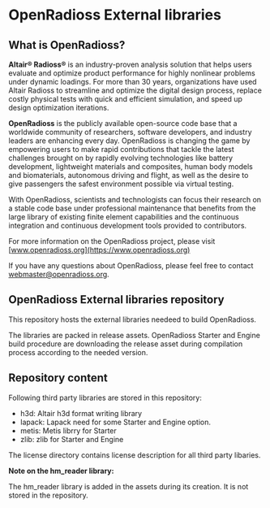 # OpenRadioss External libraries

## What is OpenRadioss?

**Altair® Radioss®** is an industry-proven analysis solution that helps users evaluate and optimize product performance for highly nonlinear problems under dynamic loadings. For more than 30 years, organizations have used Altair Radioss to streamline and optimize the digital design process, replace costly physical tests with quick and efficient simulation, and speed up design optimization iterations.

**OpenRadioss** is the publicly available open-source code base that a worldwide community of researchers, software developers, and industry leaders are enhancing every day. OpenRadioss is changing the game by empowering users to make rapid contributions that tackle the latest challenges brought on by rapidly evolving technologies like battery development, lightweight materials and composites, human body models and biomaterials, autonomous driving and flight, as well as the desire to give passengers the safest environment possible via virtual testing.

With OpenRadioss, scientists and technologists can focus their research on a stable code base under professional maintenance that benefits from the large library of existing finite element capabilities and the continuous integration and continuous development tools provided to contributors.

For more information on the OpenRadioss project, please visit [www.openradioss.org](https://www.openradioss.org)

If you have any questions about OpenRadioss, please feel free to contact <webmaster@openradioss.org>.

## OpenRadioss External libraries repository

This repository hosts the external libraries needeed to build OpenRadioss.

The libraries are packed in release assets. OpenRadioss Starter and Engine build procedure are  downloading the release asset during compilation process according to the needed version.

## Repository content

Following third party libraries are stored in this repository:

* h3d: Altair h3d format writing library
* lapack: Lapack need for some Starter and Engine option.
* metis: Metis librry for Starter
* zlib: zlib for Starter and Engine

The license directory contains license description for all third party libaries.

**Note on the hm_reader library:**

The hm_reader library is added in the assets during its creation. It is not stored in the repository.
